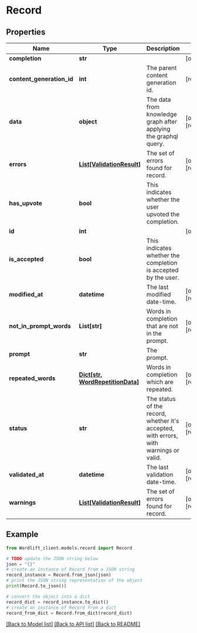 # Record


## Properties

Name | Type | Description | Notes
------------ | ------------- | ------------- | -------------
**completion** | **str** |  | [optional] 
**content_generation_id** | **int** | The parent content generation id. | [readonly] 
**data** | **object** | The data from knowledge graph after applying the graphql query. | [optional] [readonly] 
**errors** | [**List[ValidationResult]**](ValidationResult.md) | The set of errors found for record. | [optional] [readonly] 
**has_upvote** | **bool** | This indicates whether the user upvoted the completion. | 
**id** | **int** |  | [optional] 
**is_accepted** | **bool** | This indicates whether the completion is accepted by the user. | 
**modified_at** | **datetime** | The last modified date-time. | [optional] [readonly] 
**not_in_prompt_words** | **List[str]** | Words in completion that are not in the prompt. | [optional] [readonly] 
**prompt** | **str** | The prompt. | 
**repeated_words** | [**Dict[str, WordRepetitionData]**](WordRepetitionData.md) | Words in completion which are repeated. | [optional] [readonly] 
**status** | **str** | The status of the record, whether it&#39;s accepted, with errors, with warnings or valid. | [optional] [readonly] 
**validated_at** | **datetime** | The last validation date-time. | [optional] [readonly] 
**warnings** | [**List[ValidationResult]**](ValidationResult.md) | The set of errors found for record. | [optional] [readonly] 

## Example

```python
from Wordlift_client.models.record import Record

# TODO update the JSON string below
json = "{}"
# create an instance of Record from a JSON string
record_instance = Record.from_json(json)
# print the JSON string representation of the object
print(Record.to_json())

# convert the object into a dict
record_dict = record_instance.to_dict()
# create an instance of Record from a dict
record_from_dict = Record.from_dict(record_dict)
```
[[Back to Model list]](../README.md#documentation-for-models) [[Back to API list]](../README.md#documentation-for-api-endpoints) [[Back to README]](../README.md)



